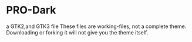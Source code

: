 # PRO-Dark
a GTK2,and GTK3 file
These files are working-files, not a complete theme. Downloading or forking it will not give you the theme itself.
